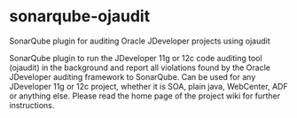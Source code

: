# sonarqube-ojaudit
SonarQube plugin for auditing Oracle JDeveloper projects using ojaudit

SonarQube plugin to run the JDeveloper 11g or 12c code auditing tool (ojaudit) in the background and report 
all violations found by the Oracle JDeveloper auditing framework to SonarQube. Can be used for any 
JDeveloper 11g or 12c project, whether it is SOA, plain java, WebCenter, ADF or anything else. Please read 
the home page of the project wiki for further instructions.
